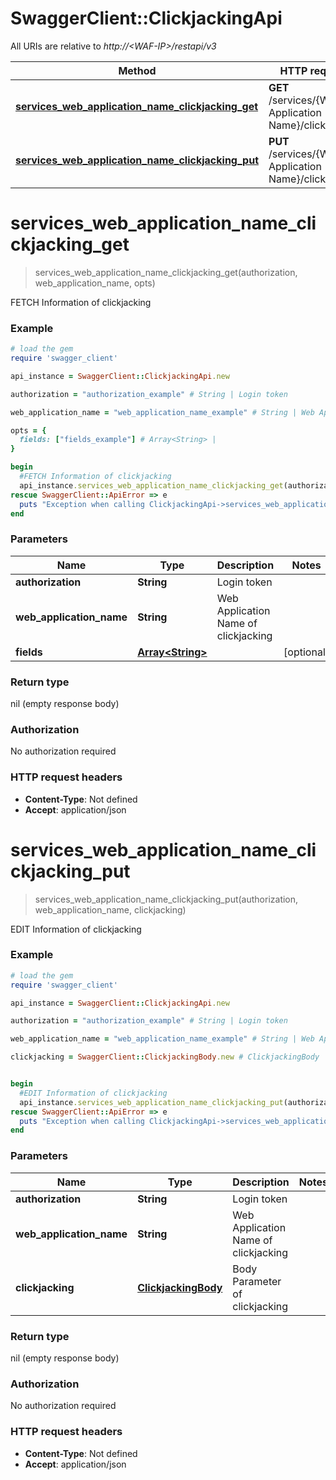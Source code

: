 # SwaggerClient::ClickjackingApi

All URIs are relative to *http://&lt;WAF-IP&gt;/restapi/v3*

Method | HTTP request | Description
------------- | ------------- | -------------
[**services_web_application_name_clickjacking_get**](ClickjackingApi.md#services_web_application_name_clickjacking_get) | **GET** /services/{Web Application Name}/clickjacking | FETCH Information of clickjacking
[**services_web_application_name_clickjacking_put**](ClickjackingApi.md#services_web_application_name_clickjacking_put) | **PUT** /services/{Web Application Name}/clickjacking  | EDIT Information of clickjacking


# **services_web_application_name_clickjacking_get**
> services_web_application_name_clickjacking_get(authorization, web_application_name, opts)

FETCH Information of clickjacking



### Example
```ruby
# load the gem
require 'swagger_client'

api_instance = SwaggerClient::ClickjackingApi.new

authorization = "authorization_example" # String | Login token

web_application_name = "web_application_name_example" # String | Web Application Name of clickjacking

opts = { 
  fields: ["fields_example"] # Array<String> | 
}

begin
  #FETCH Information of clickjacking
  api_instance.services_web_application_name_clickjacking_get(authorization, web_application_name, opts)
rescue SwaggerClient::ApiError => e
  puts "Exception when calling ClickjackingApi->services_web_application_name_clickjacking_get: #{e}"
end
```

### Parameters

Name | Type | Description  | Notes
------------- | ------------- | ------------- | -------------
 **authorization** | **String**| Login token | 
 **web_application_name** | **String**| Web Application Name of clickjacking | 
 **fields** | [**Array&lt;String&gt;**](String.md)|  | [optional] 

### Return type

nil (empty response body)

### Authorization

No authorization required

### HTTP request headers

 - **Content-Type**: Not defined
 - **Accept**: application/json



# **services_web_application_name_clickjacking_put**
> services_web_application_name_clickjacking_put(authorization, web_application_name, clickjacking)

EDIT Information of clickjacking



### Example
```ruby
# load the gem
require 'swagger_client'

api_instance = SwaggerClient::ClickjackingApi.new

authorization = "authorization_example" # String | Login token

web_application_name = "web_application_name_example" # String | Web Application Name of clickjacking

clickjacking = SwaggerClient::ClickjackingBody.new # ClickjackingBody | Body Parameter of clickjacking


begin
  #EDIT Information of clickjacking
  api_instance.services_web_application_name_clickjacking_put(authorization, web_application_name, clickjacking)
rescue SwaggerClient::ApiError => e
  puts "Exception when calling ClickjackingApi->services_web_application_name_clickjacking_put: #{e}"
end
```

### Parameters

Name | Type | Description  | Notes
------------- | ------------- | ------------- | -------------
 **authorization** | **String**| Login token | 
 **web_application_name** | **String**| Web Application Name of clickjacking | 
 **clickjacking** | [**ClickjackingBody**](ClickjackingBody.md)| Body Parameter of clickjacking | 

### Return type

nil (empty response body)

### Authorization

No authorization required

### HTTP request headers

 - **Content-Type**: Not defined
 - **Accept**: application/json




